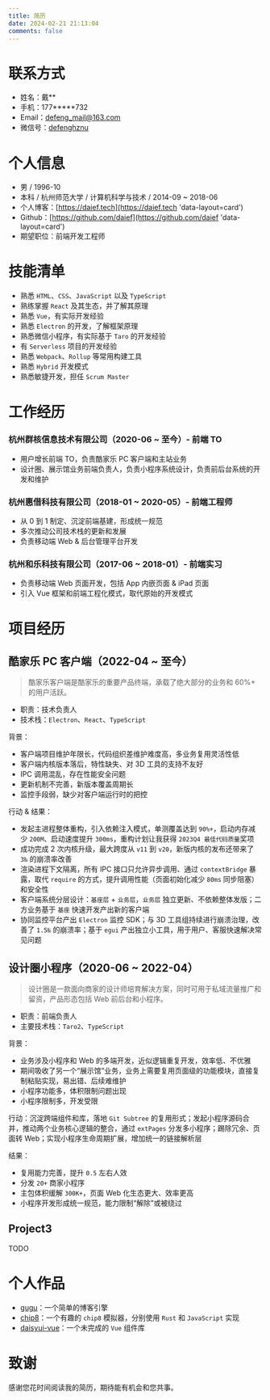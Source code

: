 ```yaml
---
title: 简历
date: 2024-02-21 21:13:04
comments: false
---
```


<!--
- https://github.com/geekcompany/ResumeSample/blob/master/web.md
-->

# 联系方式

- 姓名：戴\*\*
- 手机：177\*\*\*\*\*732
- Email：<defeng_mail@163.com>
- 微信号：[defenghznu](https://daief.tech/images/wechat.jpg)

# 个人信息

- 男 / 1996-10
- 本科 / 杭州师范大学 / 计算机科学与技术 / 2014-09 ~ 2018-06
- 个人博客：[https://daief.tech](https://daief.tech 'data-layout=card')
- Github：[https://github.com/daief](https://github.com/daief 'data-layout=card')
- 期望职位：前端开发工程师

# 技能清单

- 熟悉 `HTML`、`CSS`、`JavaScript` 以及 `TypeScript`
- 熟练掌握 `React` 及其生态，并了解其原理
- 熟悉 `Vue`，有实际开发经验
- 熟悉 `Electron` 的开发，了解框架原理
- 熟悉微信小程序，有实际基于 `Taro` 的开发经验
- 有 `Serverless` 项目的开发经验
- 熟悉 `Webpack`、`Rollup` 等常用构建工具
- 熟悉 `Hybrid` 开发模式
- 熟悉敏捷开发，担任 `Scrum Master`

# 工作经历

### 杭州群核信息技术有限公司（2020-06 ~ 至今）- 前端 TO

- 用户增长前端 TO，负责酷家乐 PC 客户端和主站业务
- 设计圈、展示馆业务前端负责人，负责小程序系统设计，负责前后台系统的开发和维护

### 杭州惠借科技有限公司（2018-01 ~ 2020-05）- 前端工程师

- 从 0 到 1 制定、沉淀前端基建，形成统一规范
- 多次推动公司技术栈的更新和发展
- 负责移动端 Web & 后台管理平台开发

### 杭州和乐科技有限公司（2017-06 ~ 2018-01）- 前端实习

- 负责移动端 Web 页面开发，包括 App 内嵌页面 & iPad 页面
- 引入 Vue 框架和前端工程化模式，取代原始的开发模式

# 项目经历

## 酷家乐 PC 客户端（2022-04 ~ 至今）

> 酷家乐客户端是酷家乐的重要产品终端，承载了绝大部分的业务和 60%+ 的用户活跃。

- 职责：技术负责人
- 技术栈：`Electron`、`React`、`TypeScript`

背景：

- 客户端项目维护年限长，代码组织差维护难度高，多业务复用灵活性低
- 客户端内核版本落后，特性缺失、对 3D 工具的支持不友好
- IPC 调用混乱，存在性能安全问题
- 更新机制不完善，新版本覆盖周期长
- 监控手段弱，缺少对客户端运行时的把控

行动 & 结果：

- 发起主进程整体重构，引入依赖注入模式，单测覆盖达到 `90%+`，启动内存减少 `200M`、启动速度提升 `300ms`，重构计划让我获得 `2023Q4 最佳代码质量`奖项
- 成功完成 2 次内核升级，最大跨度从 `v11` 到 `v20`，新版内核的发布还带来了 `3‰` 的崩溃率改善
- 渲染进程下文隔离，所有 IPC 接口只允许异步调用、通过 `contextBridge` 暴露，取代 `require` 的方式，提升调用性能（页面初始化减少 `80ms` 同步阻塞）和安全性
- 客户端系统分层设计：`基座层` + `业务层`，`业务层` 独立更新、不依赖整体发版；二方业务基于 `基座` 快速开发产出新的客户端
- 协同监控平台产出 `Electron` 监控 SDK；与 3D 工具组持续进行崩溃治理，改善了 `1.5‰` 的崩溃率；基于 `egui` 产出独立小工具，用于用户、客服快速解决常见问题

## 设计圈小程序（2020-06 ~ 2022-04）

> 设计圈是一款面向商家的设计师培育解决方案，同时可用于私域流量推广和留资，产品形态包括 Web 前后台和小程序。

- 职责：前端负责人
- 主要技术栈：`Taro2`、`TypeScript`

背景：

- 业务涉及小程序和 Web 的多端开发，近似逻辑重复开发，效率低、不优雅
- 期间吸收了另一个“展示馆”业务，业务上需要复用页面级的功能模块，直接复制粘贴实现，易出错、后续难维护
- 小程序功能多，体积限制问题出现
- 小程序限制多，开发受限

行动：沉淀跨端组件和库，落地 `Git Subtree` 的复用形式；发起小程序源码合并，推动两个业务核心逻辑的整合，通过 `extPages` 分发多小程序；踢除冗余、页面转 Web；实现小程序生命周期扩展，增加统一的链接解析层

结果：

- 复用能力完善，提升 `0.5` 左右人效
- 分发 `20+` 商家小程序 <!-- 后端实现无需跨多服务开发；产品逻辑上只需专注一个核心，只需终端表现做区分 -->
- 主包体积缓解 `300K+`，页面 Web 化生态更大、效率更高 <!-- 如复杂表单 -->
- 小程序开发形成统一规范，能力限制“解除”或被绕过 <!-- 生命周期、太阳码统一序列化和解析、TabBar 内容数量动态、跳转带参 -->

## Project3

TODO

# 个人作品

- [gugu](https://github.com/daief/blog/tree/master/packages/gugu)：一个简单的博客引擎
- [chip8](https://daief.tech/chip8/?source=wasm)：一个有趣的 `chip8` 模拟器，分别使用 `Rust` 和 `JavaScript` 实现
- [daisyui-vue](https://github.com/daief/daisyui-vue)：一个未完成的 `Vue` 组件库

# 致谢

感谢您花时间阅读我的简历，期待能有机会和您共事。
